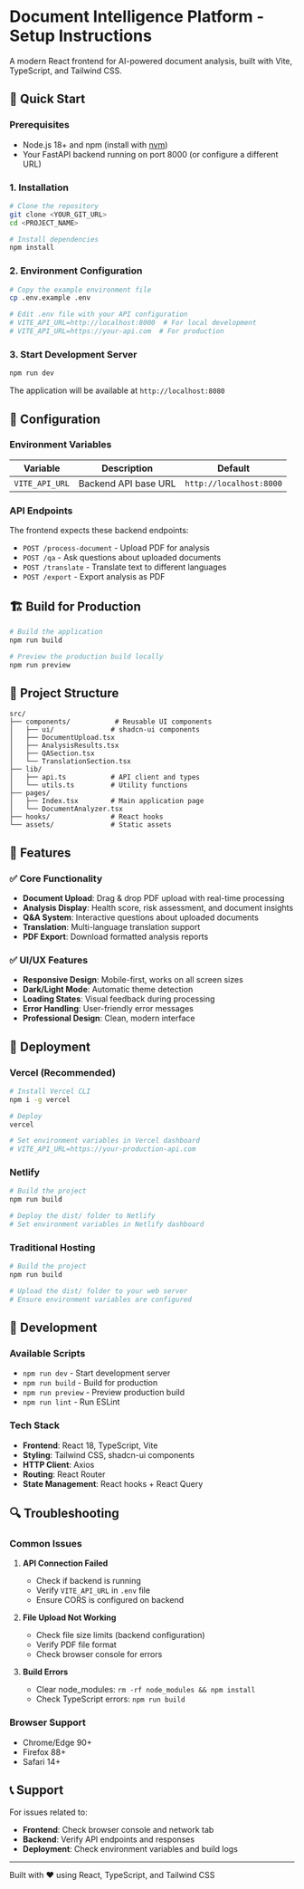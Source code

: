 # Document Intelligence Platform - Setup Instructions

A modern React frontend for AI-powered document analysis, built with Vite, TypeScript, and Tailwind CSS.

## 🚀 Quick Start

### Prerequisites
- Node.js 18+ and npm (install with [nvm](https://github.com/nvm-sh/nvm))
- Your FastAPI backend running on port 8000 (or configure a different URL)

### 1. Installation

```bash
# Clone the repository
git clone <YOUR_GIT_URL>
cd <PROJECT_NAME>

# Install dependencies
npm install
```

### 2. Environment Configuration

```bash
# Copy the example environment file
cp .env.example .env

# Edit .env file with your API configuration
# VITE_API_URL=http://localhost:8000  # For local development
# VITE_API_URL=https://your-api.com  # For production
```

### 3. Start Development Server

```bash
npm run dev
```

The application will be available at `http://localhost:8080`

## 🔧 Configuration

### Environment Variables

| Variable | Description | Default |
|----------|-------------|---------|
| `VITE_API_URL` | Backend API base URL | `http://localhost:8000` |

### API Endpoints

The frontend expects these backend endpoints:

- `POST /process-document` - Upload PDF for analysis
- `POST /qa` - Ask questions about uploaded documents
- `POST /translate` - Translate text to different languages
- `POST /export` - Export analysis as PDF

## 🏗️ Build for Production

```bash
# Build the application
npm run build

# Preview the production build locally
npm run preview
```

## 📁 Project Structure

```
src/
├── components/           # Reusable UI components
│   ├── ui/              # shadcn-ui components
│   ├── DocumentUpload.tsx
│   ├── AnalysisResults.tsx
│   ├── QASection.tsx
│   └── TranslationSection.tsx
├── lib/
│   ├── api.ts           # API client and types
│   └── utils.ts         # Utility functions
├── pages/
│   ├── Index.tsx        # Main application page
│   └── DocumentAnalyzer.tsx
├── hooks/               # React hooks
└── assets/              # Static assets
```

## 🎨 Features

### ✅ Core Functionality
- **Document Upload**: Drag & drop PDF upload with real-time processing
- **Analysis Display**: Health score, risk assessment, and document insights
- **Q&A System**: Interactive questions about uploaded documents
- **Translation**: Multi-language translation support
- **PDF Export**: Download formatted analysis reports

### ✅ UI/UX Features
- **Responsive Design**: Mobile-first, works on all screen sizes
- **Dark/Light Mode**: Automatic theme detection
- **Loading States**: Visual feedback during processing
- **Error Handling**: User-friendly error messages
- **Professional Design**: Clean, modern interface

## 🚀 Deployment

### Vercel (Recommended)
```bash
# Install Vercel CLI
npm i -g vercel

# Deploy
vercel

# Set environment variables in Vercel dashboard
# VITE_API_URL=https://your-production-api.com
```

### Netlify
```bash
# Build the project
npm run build

# Deploy the dist/ folder to Netlify
# Set environment variables in Netlify dashboard
```

### Traditional Hosting
```bash
# Build the project
npm run build

# Upload the dist/ folder to your web server
# Ensure environment variables are configured
```

## 🔧 Development

### Available Scripts
- `npm run dev` - Start development server
- `npm run build` - Build for production
- `npm run preview` - Preview production build
- `npm run lint` - Run ESLint

### Tech Stack
- **Frontend**: React 18, TypeScript, Vite
- **Styling**: Tailwind CSS, shadcn-ui components
- **HTTP Client**: Axios
- **Routing**: React Router
- **State Management**: React hooks + React Query

## 🔍 Troubleshooting

### Common Issues

1. **API Connection Failed**
   - Check if backend is running
   - Verify `VITE_API_URL` in `.env` file
   - Ensure CORS is configured on backend

2. **File Upload Not Working**
   - Check file size limits (backend configuration)
   - Verify PDF file format
   - Check browser console for errors

3. **Build Errors**
   - Clear node_modules: `rm -rf node_modules && npm install`
   - Check TypeScript errors: `npm run build`

### Browser Support
- Chrome/Edge 90+
- Firefox 88+
- Safari 14+

## 📞 Support

For issues related to:
- **Frontend**: Check browser console and network tab
- **Backend**: Verify API endpoints and responses
- **Deployment**: Check environment variables and build logs

---

Built with ❤️ using React, TypeScript, and Tailwind CSS